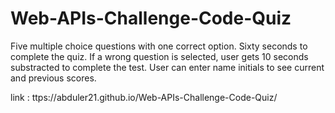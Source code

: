 # Web-APIs-Challenge-Code-Quiz

Five multiple choice questions with one correct option. Sixty seconds to complete the quiz. If a wrong question is selected, user gets 10 seconds substracted to complete the test. User can enter name initials to see current and previous scores.

link : ttps://abduler21.github.io/Web-APIs-Challenge-Code-Quiz/
